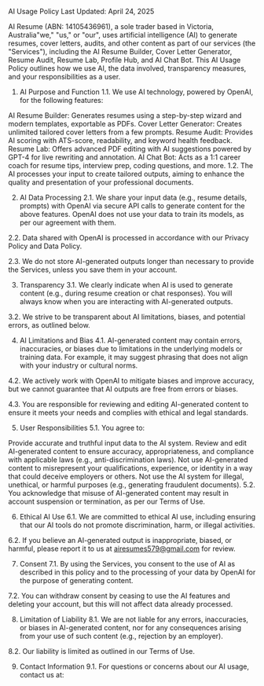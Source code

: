AI Usage Policy
Last Updated: April 24, 2025

AI Resume (ABN: 14105436961), a sole trader based in Victoria, Australia"we," "us," or "our", uses artificial intelligence (AI) to generate resumes, cover letters, audits, and other content as part of our services (the "Services"), including the AI Resume Builder, Cover Letter Generator, Resume Audit, Resume Lab, Profile Hub, and AI Chat Bot. This AI Usage Policy outlines how we use AI, the data involved, transparency measures, and your responsibilities as a user.

1. AI Purpose and Function
1.1. We use AI technology, powered by OpenAI, for the following features:

AI Resume Builder: Generates resumes using a step-by-step wizard and modern templates, exportable as PDFs.
Cover Letter Generator: Creates unlimited tailored cover letters from a few prompts.
Resume Audit: Provides AI scoring with ATS-score, readability, and keyword health feedback.
Resume Lab: Offers advanced PDF editing with AI suggestions powered by GPT-4 for live rewriting and annotation.
AI Chat Bot: Acts as a 1:1 career coach for resume tips, interview prep, coding questions, and more.
1.2. The AI processes your input to create tailored outputs, aiming to enhance the quality and presentation of your professional documents.

2. AI Data Processing
2.1. We share your input data (e.g., resume details, prompts) with OpenAI via secure API calls to generate content for the above features. OpenAI does not use your data to train its models, as per our agreement with them.

2.2. Data shared with OpenAI is processed in accordance with our Privacy Policy and Data Policy.

2.3. We do not store AI-generated outputs longer than necessary to provide the Services, unless you save them in your account.

3. Transparency
3.1. We clearly indicate when AI is used to generate content (e.g., during resume creation or chat responses). You will always know when you are interacting with AI-generated outputs.

3.2. We strive to be transparent about AI limitations, biases, and potential errors, as outlined below.

4. AI Limitations and Bias
4.1. AI-generated content may contain errors, inaccuracies, or biases due to limitations in the underlying models or training data. For example, it may suggest phrasing that does not align with your industry or cultural norms.

4.2. We actively work with OpenAI to mitigate biases and improve accuracy, but we cannot guarantee that AI outputs are free from errors or biases.

4.3. You are responsible for reviewing and editing AI-generated content to ensure it meets your needs and complies with ethical and legal standards.

5. User Responsibilities
5.1. You agree to:

Provide accurate and truthful input data to the AI system.
Review and edit AI-generated content to ensure accuracy, appropriateness, and compliance with applicable laws (e.g., anti-discrimination laws).
Not use AI-generated content to misrepresent your qualifications, experience, or identity in a way that could deceive employers or others.
Not use the AI system for illegal, unethical, or harmful purposes (e.g., generating fraudulent documents).
5.2. You acknowledge that misuse of AI-generated content may result in account suspension or termination, as per our Terms of Use.

6. Ethical AI Use
6.1. We are committed to ethical AI use, including ensuring that our AI tools do not promote discrimination, harm, or illegal activities.

6.2. If you believe an AI-generated output is inappropriate, biased, or harmful, please report it to us at airesumes579@gmail.com for review.

7. Consent
7.1. By using the Services, you consent to the use of AI as described in this policy and to the processing of your data by OpenAI for the purpose of generating content.

7.2. You can withdraw consent by ceasing to use the AI features and deleting your account, but this will not affect data already processed.

8. Limitation of Liability
8.1. We are not liable for any errors, inaccuracies, or biases in AI-generated content, nor for any consequences arising from your use of such content (e.g., rejection by an employer).

8.2. Our liability is limited as outlined in our Terms of Use.

9. Contact Information
9.1. For questions or concerns about our AI usage, contact us at: